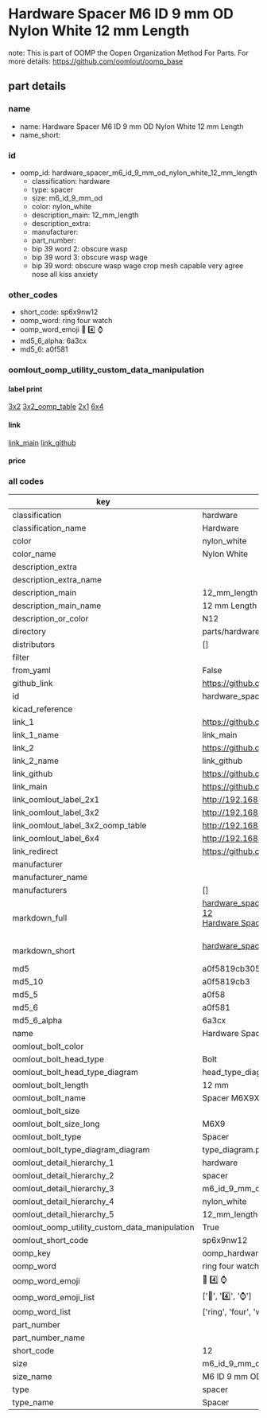 # Hardware Spacer M6 ID 9 mm OD Nylon White 12 mm Length  

note: This is part of OOMP the Oopen Organization Method For Parts. For more details: https://github.com/oomlout/oomp_base

##  part details
  







### name
* name: Hardware Spacer M6 ID 9 mm OD Nylon White 12 mm Length
* name_short: 
### id
* oomp_id: hardware_spacer_m6_id_9_mm_od_nylon_white_12_mm_length
  * classification: hardware
  * type: spacer
  * size: m6_id_9_mm_od
  * color: nylon_white
  * description_main: 12_mm_length
  * description_extra: 
  * manufacturer: 
  * part_number: 
  * bip 39 word 2: obscure wasp
  * bip 39 word 3: obscure wasp wage
  * bip 39 word: obscure wasp wage crop mesh capable very agree nose all kiss anxiety

### other_codes
* short_code: sp6x9nw12
* oomp_word: ring four watch
* oomp_word_emoji :ring: :four: :watch:
* md5_6_alpha: 6a3cx
* md5_6: a0f581






### oomlout_oomp_utility_custom_data_manipulation
#### label print
[3x2](http://192.168.1.245:1112/?label=oomp%206a3cx)
[3x2_oomp_table](http://192.168.1.108:1112/?label=oomp%206a3cx)
[2x1](http://192.168.1.242:1112/?label=oomp%206a3cx)
[6x4](http://192.168.1.55:1112/?label=oomp%206a3cx)    

#### link

[link_main](https://github.com/oomlout/oomlout_oomp_version_1_messy/tree/main/parts/hardware_spacer_m6_id_9_mm_od_nylon_white_12_mm_length) [link_github](https://github.com/oomlout/oomlout_oomp_version_1_messy/tree/main/parts/hardware_spacer_m6_id_9_mm_od_nylon_white_12_mm_length)                             

#### price







### all codes 
| key | value |  
| --- | --- |  
| classification | hardware |  
| classification_name | Hardware |  
| color | nylon_white |  
| color_name | Nylon White |  
| description_extra |  |  
| description_extra_name |  |  
| description_main | 12_mm_length |  
| description_main_name | 12 mm Length |  
| description_or_color | N12 |  
| directory | parts/hardware_spacer_m6_id_9_mm_od_nylon_white_12_mm_length |  
| distributors | [] |  
| filter |  |  
| from_yaml | False |  
| github_link | https://github.com/oomlout/oomlout_oomp_part_src/tree/main/parts/hardware_spacer_m6_id_9_mm_od_nylon_white_12_mm_length |  
| id | hardware_spacer_m6_id_9_mm_od_nylon_white_12_mm_length |  
| kicad_reference |  |  
| link_1 | https://github.com/oomlout/oomlout_oomp_version_1_messy/tree/main/parts/hardware_spacer_m6_id_9_mm_od_nylon_white_12_mm_length |  
| link_1_name | link_main |  
| link_2 | https://github.com/oomlout/oomlout_oomp_version_1_messy/tree/main/parts/hardware_spacer_m6_id_9_mm_od_nylon_white_12_mm_length |  
| link_2_name | link_github |  
| link_github | https://github.com/oomlout/oomlout_oomp_version_1_messy/tree/main/parts/hardware_spacer_m6_id_9_mm_od_nylon_white_12_mm_length |  
| link_main | https://github.com/oomlout/oomlout_oomp_version_1_messy/tree/main/parts/hardware_spacer_m6_id_9_mm_od_nylon_white_12_mm_length |  
| link_oomlout_label_2x1 | http://192.168.1.242:1112/?label=oomp%206a3cx |  
| link_oomlout_label_3x2 | http://192.168.1.245:1112/?label=oomp%206a3cx |  
| link_oomlout_label_3x2_oomp_table | http://192.168.1.108:1112/?label=oomp%206a3cx |  
| link_oomlout_label_6x4 | http://192.168.1.55:1112/?label=oomp%206a3cx |  
| link_redirect | https://github.com/oomlout/oomlout_oomp_version_1_messy/tree/main/parts/hardware_spacer_m6_id_9_mm_od_nylon_white_12_mm_length |  
| manufacturer |  |  
| manufacturer_name |  |  
| manufacturers | [] |  
| markdown_full | [hardware_spacer_m6_id_9_mm_od_nylon_white_12_mm_length](none)<br>[12](none)<br>[Hardware Spacer M6 Id 9 Mm Od Nylon White 12 Mm Length](none)<br><br> |  
| markdown_short | [hardware_spacer_m6_id_9_mm_od_nylon_white_12_mm_length](none)<br><br> |  
| md5 | a0f5819cb3051e5c87c5e33fec7de4c2 |  
| md5_10 | a0f5819cb3 |  
| md5_5 | a0f58 |  
| md5_6 | a0f581 |  
| md5_6_alpha | 6a3cx |  
| name | Hardware Spacer M6 ID 9 mm OD Nylon White 12 mm Length |  
| oomlout_bolt_color |  |  
| oomlout_bolt_head_type | Bolt |  
| oomlout_bolt_head_type_diagram | head_type_diagram.png |  
| oomlout_bolt_length | 12 mm |  
| oomlout_bolt_name | Spacer M6X9X12 mm  (Bolt) |  
| oomlout_bolt_size |  |  
| oomlout_bolt_size_long | M6X9 |  
| oomlout_bolt_type | Spacer |  
| oomlout_bolt_type_diagram_diagram | type_diagram.png |  
| oomlout_detail_hierarchy_1 | hardware |  
| oomlout_detail_hierarchy_2 | spacer |  
| oomlout_detail_hierarchy_3 | m6_id_9_mm_od |  
| oomlout_detail_hierarchy_4 | nylon_white |  
| oomlout_detail_hierarchy_5 | 12_mm_length |  
| oomlout_oomp_utility_custom_data_manipulation | True |  
| oomlout_short_code | sp6x9nw12 |  
| oomp_key | oomp_hardware_spacer_m6_id_9_mm_od_nylon_white_12_mm_length |  
| oomp_word | ring four watch |  
| oomp_word_emoji | :ring: :four: :watch: |  
| oomp_word_emoji_list | [':ring:', ':four:', ':watch:'] |  
| oomp_word_list | ['ring', 'four', 'watch'] |  
| part_number |  |  
| part_number_name |  |  
| short_code | 12 |  
| size | m6_id_9_mm_od |  
| size_name | M6 ID 9 mm OD |  
| type | spacer |  
| type_name | Spacer |  
